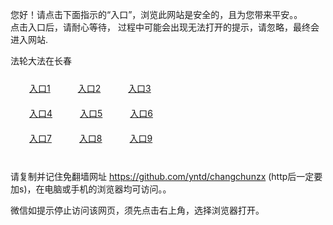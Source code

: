 您好！请点击下面指示的“入口”，浏览此网站是安全的，且为您带来平安。。 <br/>
点击入口后，请耐心等待， 过程中可能会出现无法打开的提示，请忽略，最终会进入网站. </br>

法轮大法在长春<br/>
<div style="padding:10px"><a style="margin:20px" target="_blank" href="https://d20y3yqf3u7ka0.cloudfront.net/2Qpsp?cjnwbu" id="ccLink1" rel="nofollow">入口1</a> <a target="_blank" style="margin:20px" href="https://d20jxj75raasac.cloudfront.net/2Qpsp?pqvpzuo" id="ccLink2" rel="nofollow">入口2</a> <a style="margin:20px" target="_blank" href="https://d11uauajtxr0da.cloudfront.net/2Qpsp?lupclqam" id="ccLink3" rel="nofollow">入口3</a></div>

<div style="padding:10px" ><a style="margin:20px" target="_blank" href="https://d20y3yqf3u7ka0.cloudfront.net/2Qpsp?cjnwbu" id="ccLink4" rel="nofollow">入口4</a> <a style="margin:20px" href="https://d20jxj75raasac.cloudfront.net/2Qpsp?pqvpzuo" target="_blank" id="ccLink5" rel="nofollow">入口5</a> <a style="margin:20px" href="https://d11uauajtxr0da.cloudfront.net/2Qpsp?lupclqam" target="_blank" id="ccLink6" rel="nofollow">入口6</a></div>

<div style="padding:10px"><a style="margin:20px" target="_blank" href="https://d20y3yqf3u7ka0.cloudfront.net/2Qpsp?cjnwbu" id="ccLink7" rel="nofollow">入口7</a> <a style="margin:20px" href="https://d20jxj75raasac.cloudfront.net/2Qpsp?pqvpzuo" target="_blank" id="ccLink8" rel="nofollow">入口8</a> <a style="margin:20px" target="_blank" href="https://d11uauajtxr0da.cloudfront.net/2Qpsp?lupclqam" id="ccLink9" rel="nofollow">入口9</a></div>

<br/>



请复制并记住免翻墙网址 https://github.com/yntd/changchunzx (http后一定要加s)，在电脑或手机的浏览器均可访问。。<br/>

微信如提示停止访问该网页，须先点击右上角，选择浏览器打开。
